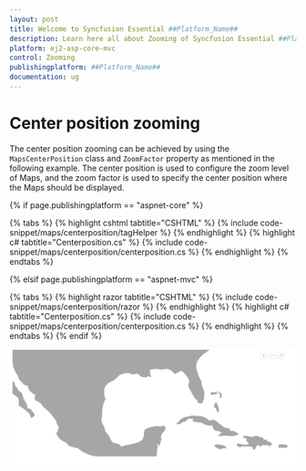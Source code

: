```yaml
---
layout: post
title: Welcome to Syncfusion Essential ##Platform_Name##
description: Learn here all about Zooming of Syncfusion Essential ##Platform_Name## widgets based on HTML5 and jQuery.
platform: ej2-asp-core-mvc
control: Zooming
publishingplatform: ##Platform_Name##
documentation: ug
---
```


# Center position zooming

The center position zooming can be achieved by using the `MapsCenterPosition` class and `ZoomFactor` property as mentioned in the following example. The center position is used to configure the zoom level of Maps, and the zoom factor is used to specify the center position where the Maps should be displayed.

{% if page.publishingplatform == "aspnet-core" %}

{% tabs %}
{% highlight cshtml tabtitle="CSHTML" %}
{% include code-snippet/maps/centerposition/tagHelper %}
{% endhighlight %}
{% highlight c# tabtitle="Centerposition.cs" %}
{% include code-snippet/maps/centerposition/centerposition.cs %}
{% endhighlight %}
{% endtabs %}

{% elsif page.publishingplatform == "aspnet-mvc" %}

{% tabs %}
{% highlight razor tabtitle="CSHTML" %}
{% include code-snippet/maps/centerposition/razor %}
{% endhighlight %}
{% highlight c# tabtitle="Centerposition.cs" %}
{% include code-snippet/maps/centerposition/centerposition.cs %}
{% endhighlight %}
{% endtabs %}
{% endif %}



![Annotation zindex](../images/How-to/centerposition.PNG)